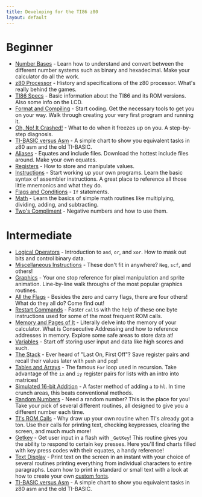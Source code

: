 ```yaml
---
title: Developing for the TI86 z80
layout: default
---
```


# Beginner
- [Number Bases](beginner/numb.htm) - Learn how to understand and convert
  between the different number systems such as binary and hexadecimal. Make
  your calculator do all the work.
- [z80 Processor](beginner/z80p.htm) - History and specifications of the z80
  processor. What's really behind the games.
- [TI86 Specs](beginner/ti86.htm) - Basic information about the TI86 and its
  ROM versions. Also some info on the LCD.
- [Format and Compiling](beginner/form.htm) - Start coding. Get the necessary
  tools to get you on your way. Walk through creating your very first program
  and running it.
- [Oh, No! It Crashed!](beginner/ohno.htm) - What to do when it freezes up on
  you. A step-by-step diagnosis.
- [TI-BASIC versus Asm](beginner/ti-b.htm) - A simple chart to show you
  equivalent tasks in z80 asm and the old TI-BASIC.
- [Aliases](beginner/alia.htm) - Equates and include files. Download the
  hottest include files around. Make your own equates.
- [Registers](beginner/regi.htm) - How to store and manipulate values.
- [Instructions](beginner/inst.htm) - Start working up your own
  programs. Learn the basic syntax of assembler instructions. A great place to
  reference all those little mnemonics and what they do.
- [Flags and Conditions](beginner/flag.htm) - <CODE>If</CODE> statements.
- [Math](beginner/math.htm) - Learn the basics of simple math routines like
  multiplying, dividing, adding, and subtracting.
- [Two's Compliment](beginner/twos.htm) - Negative numbers and how to use
  them.

# Intermediate
- [Logical Operators](intermediate/logi.htm) - Introduction to
  <CODE>and</CODE>, <CODE>or</CODE>, and <CODE>xor</CODE>. How to mask out
  bits and control binary data.
- [Miscellaneous Instructions](intermediate/misc.htm) - These don't fit in
  anywhere? <CODE>Neg</CODE>, <CODE>scf</CODE>, and others!
- [Graphics](intermediate/grap.htm) - Your one stop reference for pixel
  manipulation and sprite animation. Line-by-line walk throughs of the most
  popular graphics routines.
- [All the Flags](intermediate/allt.htm) - Besides the zero and carry flags,
  there are four others! What do they all do? Come find out!
- [Restart Commands](intermediate/rstc.htm) - Faster <CODE>call</CODE>s with
  the help of these one byte instructions used for some of the most frequent
  ROM calls.
- [Memory and Pages of It](intermediate/memo.htm) - Literally delve into the
  memory of your calculator. What is Consecutive Addressing and how to
  reference addresses in memory. Explore some safe areas to store data at!
- [Variables](intermediate/vari.htm) - Start off storing user input and data
  like high scores and such.
- [The Stack](intermediate/stac.htm) - Ever heard of \"Last On, First Off\"?
  Save register pairs and recall their values later with <CODE>push</CODE> and
  <CODE>pop</CODE>!
- [Tables and Arrays](intermediate/tabl.htm) - The famous <CODE>For</CODE>
  loop used in recursion. Take advantage of the <CODE>ix</CODE> and
  <CODE>iy</CODE> register pairs for lists with an intro into matrices!
- [Simulated 16-bit Addition](intermediate/simu.htm) - A faster method of
  adding <CODE>a</CODE> to <CODE>hl</CODE>. In time crunch areas, this beats
  conventional methods.
- [Random Numbers](intermediate/rand.htm) - Need a random number? This is the
  place for you! Take your pick of several different routines, all designed to
  give you a different number each time.
- [TI's ROM Calls](intermediate/romc.htm) - Why draw up your own routine when
  TI's already got a ton. Use their calls for printing text, checking
  keypresses, clearing the screen, and much much more!
- [Getkey](intermediate/_getkey.htm) - Get user input in a flash with
  <CODE>_GetKey</CODE>! This routine gives you the ability to respond to
  certain key presses. Here you'll find charts filled with key press codes
  with their equates, a handy reference!
- [Text Display](intermediate/text.htm) - Print text on the screen in an
  instant with your choice of several routines printing everything from
  individual characters to entire paragraphs. Learn how to print in standard
  or small text with a look at how to create your own
  [custom fonts](advanced/font.htm).
- [TI-BASIC versus Asm](intermediate/ti-b.htm) - A simple chart to show you
  equivalent tasks in z80 asm and the old TI-BASIC.
